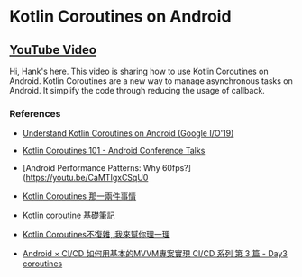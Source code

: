 # Kotlin Coroutines on Android

## [YouTube Video](https://youtu.be/iH6DAtsbZ_A)

Hi, Hank's here. This video is sharing how to use Kotlin Coroutines on Android. Kotlin Coroutines are a new way to manage asynchronous tasks on Android. It simplify the code through reducing the usage of callback.

### References

- [Understand Kotlin Coroutines on Android (Google I/O'19)](https://youtu.be/BOHK_w09pVA)

- [Kotlin Coroutines 101 - Android Conference Talks](https://youtu.be/ZTDXo0-SKuU)

- [Android Performance Patterns: Why 60fps?](https://youtu.be/CaMTIgxCSqU0

- [Kotlin Coroutines 那一兩件事情](https://medium.com/jastzeonic/kotlin-coroutine-%E9%82%A3%E4%B8%80%E5%85%A9%E4%BB%B6%E4%BA%8B%E6%83%85-685e02761ae0)

- [Kotlin coroutine 基礎筆記](https://julianchu.net/2020/03/22-coroutine.html)

- [Kotlin Coroutines不復雜, 我來幫你理一理](https://www.itread01.com/content/1574409846.html)

- [Android × CI/CD 如何用基本的MVVM專案實現 CI/CD 系列 第 3 篇 - Day3 coroutines](https://ithelp.ithome.com.tw/articles/10217067)